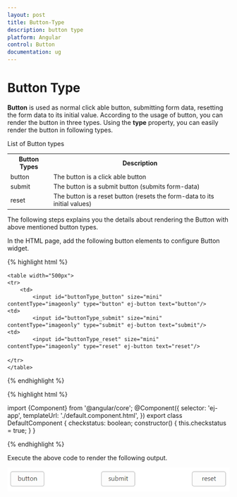 ```yaml
---
layout: post
title: Button-Type
description: button type
platform: Angular
control: Button
documentation: ug
---
```


# Button Type

**Button** is used as normal click able button, submitting form data, resetting the form data to its initial value. According to the usage of button, you can render the button in three types. Using the **type** property, you can easily render the button in following types.

List of Button types

<table>
   <tr>
      <th>Button Types</th>
      <th>Description</th>
   </tr>
   <tr>
      <td>
         button
      </td>
      <td>
         The button is a click able button
      </td>
   </tr>
   <tr>
      <td>
         submit
      </td>
      <td>
         The button is a submit button (submits form-data)
      </td>
   </tr>
   <tr>
      <td>
         reset    
      </td>
      <td>
         The button is a reset button (resets the form-data to its initial values)
      </td>
   </tr>
</table>


The following steps explains you the details about rendering the Button with above mentioned button types.

In the HTML page, add the following button elements to configure Button widget.

{% highlight html %}

    <table width="500px">
    <tr>
        <td>
            <input id="buttonType_button" size="mini" contentType="imageonly" type="button" ej-button text="button"/> 
    <td>
            <input id="buttonType_submit" size="mini" contentType="imageonly" type="submit" ej-button text="submit"/> 
    <td>
            <input id="buttonType_reset" size="mini" contentType="imageonly" type="reset" ej-button text="reset"/> 
  
    </tr>
    </table>

{% endhighlight %}

{% highlight html %}

import {Component} from '@angular/core';
@Component({
    selector: 'ej-app',
    templateUrl: './default.component.html',
})
export class DefaultComponent {
    checkstatus: boolean;
    constructor() {
        this.checkstatus = true;
    }
}

{% endhighlight %}

Execute the above code to render the following output.

![](Button-Type_images/Button-Type_img1.png) 


